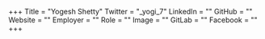 +++
Title = "Yogesh Shetty"
Twitter = "_yogi_7"
LinkedIn = ""
GitHub = ""
Website = ""
Employer = ""
Role = ""
Image = ""
GitLab = ""
Facebook = ""
+++

